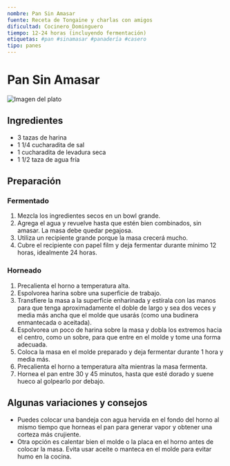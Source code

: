 ```yaml
---
nombre: Pan Sin Amasar
fuente: Receta de Tongaine y charlas con amigos
dificultad: Cocinero_Dominguero
tiempo: 12-24 horas (incluyendo fermentación)
etiquetas: #pan #sinamasar #panadería #casero
tipo: panes
---
```


# Pan Sin Amasar

![Imagen del plato](img/pan-sin-amasar.webp)

## Ingredientes

- 3 tazas de harina
- 1 1/4 cucharadita de sal
- 1 cucharadita de levadura seca
- 1 1/2 taza de agua fría

## Preparación

### Fermentado

1. Mezcla los ingredientes secos en un bowl grande.
2. Agrega el agua y revuelve hasta que estén bien combinados, sin amasar. La masa debe quedar pegajosa.
3. Utiliza un recipiente grande porque la masa crecerá mucho.
4. Cubre el recipiente con papel film y deja fermentar durante mínimo 12 horas, idealmente 24 horas.

### Horneado

1. Precalienta el horno a temperatura alta.
2. Espolvorea harina sobre una superficie de trabajo.
3. Transfiere la masa a la superficie enharinada y estírala con las manos para que tenga aproximadamente el doble de largo y sea dos veces y media más ancha que el molde que usarás (como una budinera enmantecada o aceitada).
4. Espolvorea un poco de harina sobre la masa y dobla los extremos hacia el centro, como un sobre, para que entre en el molde y tome una forma adecuada.
5. Coloca la masa en el molde preparado y deja fermentar durante 1 hora y media más.
6. Precalienta el horno a temperatura alta mientras la masa fermenta.
7. Hornea el pan entre 30 y 45 minutos, hasta que esté dorado y suene hueco al golpearlo por debajo.

## Algunas variaciones y consejos

- Puedes colocar una bandeja con agua hervida en el fondo del horno al mismo tiempo que horneas el pan para generar vapor y obtener una corteza más crujiente.
- Otra opción es calentar bien el molde o la placa en el horno antes de colocar la masa. Evita usar aceite o manteca en el molde para evitar humo en la cocina.
